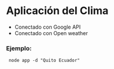 # Aplicación del Clima
-   Conectado con Google API
-   Conectado con Open weather

### Ejemplo:
```
 node app -d "Quito Ecuador"
```